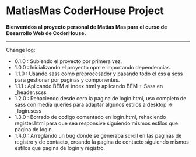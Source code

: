 # MatiasMas CoderHouse Project

**Bienvenidos al proyecto personal de Matias Mas para el curso de Desarrollo Web de CoderHouse.**

---

Change log:

-   0.1.0 : Subiendo el proyecto por primera vez.
-   1.0.0 : Inicializando el proyecto npm e importando dependencias.
-   1.1.0 : Usando sass como preprocesador y pasando todo el css a scss para gestionar por paginas y componentes.
-   1.1.1 : Aplicando BEM al index.html y aplicando BEM + Sass en \_header.scss
-   1.2.0 : Rehaciendo desde cero la pagina de login.html, uso completo de sass con media queries para adaptar algunos estilos a desktop -> \_login.scss
-   1.3.0 : Borrado de codigo comentado en login.html, rehaciendo register.html para que sea responsive siguiendo mismos estilos que pagina de login.
-   1.4.0 : Arreglando un bug donde se generaba scroll en las paginas de registro y de contacto, creando la pagina de contacto siguiendo mismos estilos que pagina de login y registro.
